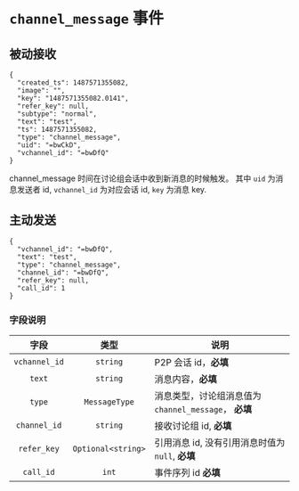 # `channel_message` 事件

## 被动接收

```
{
  "created_ts": 1487571355082,
  "image": "",
  "key": "1487571355082.0141",
  "refer_key": null,
  "subtype": "normal",
  "text": "test",
  "ts": 1487571355082,
  "type": "channel_message",
  "uid": "=bwCkD",
  "vchannel_id": "=bwDfQ"
}
```

channel_message 时间在讨论组会话中收到新消息的时候触发。
其中 `uid` 为消息发送者 id, `vchannel_id` 为对应会话 id, `key` 为消息 key.

## 主动发送

```
{
  "vchannel_id": "=bwDfQ",
  "text": "test",
  "type": "channel_message",
  "channel_id": "=bwDfQ",
  "refer_key": null,
  "call_id": 1
}
```

### 字段说明

| 字段 | 类型 | 说明 |
|:----:|:----:|------|
| `vchannel_id` | `string` | P2P 会话 id，**必填** |
| `text` | `string` | 消息内容，**必填** |
| `type` | `MessageType` | 消息类型，讨论组消息值为 `channel_message`， **必填** |
| `channel_id` | `string` | 接收讨论组 id, **必填** |
| `refer_key` | `Optional<string>` | 引用消息 id, 没有引用消息时值为 `null`,  **必填** |
| `call_id` | `int` | 事件序列 id **必填** |
